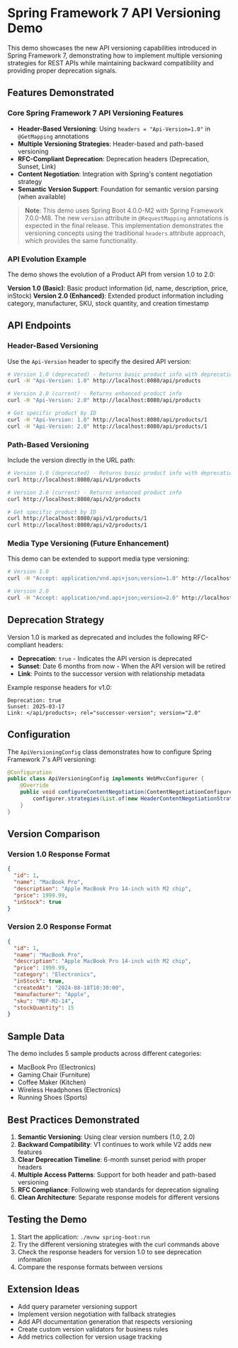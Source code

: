 # Spring Framework 7 API Versioning Demo

This demo showcases the new API versioning capabilities introduced in Spring Framework 7, demonstrating how to implement multiple versioning strategies for REST APIs while maintaining backward compatibility and providing proper deprecation signals.

## Features Demonstrated

### Core Spring Framework 7 API Versioning Features
- **Header-Based Versioning**: Using `headers = "Api-Version=1.0"` in `@GetMapping` annotations
- **Multiple Versioning Strategies**: Header-based and path-based versioning
- **RFC-Compliant Deprecation**: Deprecation headers (Deprecation, Sunset, Link)
- **Content Negotiation**: Integration with Spring's content negotiation strategy
- **Semantic Version Support**: Foundation for semantic version parsing (when available)

> **Note**: This demo uses Spring Boot 4.0.0-M2 with Spring Framework 7.0.0-M8. The new `version` attribute in `@RequestMapping` annotations is expected in the final release. This implementation demonstrates the versioning concepts using the traditional `headers` attribute approach, which provides the same functionality.

### API Evolution Example
The demo shows the evolution of a Product API from version 1.0 to 2.0:

**Version 1.0 (Basic)**: Basic product information (id, name, description, price, inStock)
**Version 2.0 (Enhanced)**: Extended product information including category, manufacturer, SKU, stock quantity, and creation timestamp

## API Endpoints

### Header-Based Versioning
Use the `Api-Version` header to specify the desired API version:

```bash
# Version 1.0 (deprecated) - Returns basic product info with deprecation headers
curl -H "Api-Version: 1.0" http://localhost:8080/api/products

# Version 2.0 (current) - Returns enhanced product info
curl -H "Api-Version: 2.0" http://localhost:8080/api/products

# Get specific product by ID
curl -H "Api-Version: 1.0" http://localhost:8080/api/products/1
curl -H "Api-Version: 2.0" http://localhost:8080/api/products/1
```

### Path-Based Versioning
Include the version directly in the URL path:

```bash
# Version 1.0 (deprecated) - Returns basic product info with deprecation headers
curl http://localhost:8080/api/v1/products

# Version 2.0 (current) - Returns enhanced product info
curl http://localhost:8080/api/v2/products

# Get specific product by ID
curl http://localhost:8080/api/v1/products/1
curl http://localhost:8080/api/v2/products/1
```

### Media Type Versioning (Future Enhancement)
This demo can be extended to support media type versioning:

```bash
# Version 1.0
curl -H "Accept: application/vnd.api+json;version=1.0" http://localhost:8080/api/products

# Version 2.0
curl -H "Accept: application/vnd.api+json;version=2.0" http://localhost:8080/api/products
```

## Deprecation Strategy

Version 1.0 is marked as deprecated and includes the following RFC-compliant headers:

- **Deprecation**: `true` - Indicates the API version is deprecated
- **Sunset**: Date 6 months from now - When the API version will be retired
- **Link**: Points to the successor version with relationship metadata

Example response headers for v1.0:
```
Deprecation: true
Sunset: 2025-03-17
Link: </api/products>; rel="successor-version"; version="2.0"
```

## Configuration

The `ApiVersioningConfig` class demonstrates how to configure Spring Framework 7's API versioning:

```java
@Configuration
public class ApiVersioningConfig implements WebMvcConfigurer {
    @Override
    public void configureContentNegotiation(ContentNegotiationConfigurer configurer) {
        configurer.strategies(List.of(new HeaderContentNegotiationStrategy()));
    }
}
```

## Version Comparison

### Version 1.0 Response Format
```json
{
  "id": 1,
  "name": "MacBook Pro",
  "description": "Apple MacBook Pro 14-inch with M2 chip",
  "price": 1999.99,
  "inStock": true
}
```

### Version 2.0 Response Format
```json
{
  "id": 1,
  "name": "MacBook Pro",
  "description": "Apple MacBook Pro 14-inch with M2 chip",
  "price": 1999.99,
  "category": "Electronics",
  "inStock": true,
  "createdAt": "2024-08-18T10:30:00",
  "manufacturer": "Apple",
  "sku": "MBP-M2-14",
  "stockQuantity": 15
}
```

## Sample Data

The demo includes 5 sample products across different categories:
- MacBook Pro (Electronics)
- Gaming Chair (Furniture)
- Coffee Maker (Kitchen)
- Wireless Headphones (Electronics)
- Running Shoes (Sports)

## Best Practices Demonstrated

1. **Semantic Versioning**: Using clear version numbers (1.0, 2.0)
2. **Backward Compatibility**: V1 continues to work while V2 adds new features
3. **Clear Deprecation Timeline**: 6-month sunset period with proper headers
4. **Multiple Access Patterns**: Support for both header and path-based versioning
5. **RFC Compliance**: Following web standards for deprecation signaling
6. **Clean Architecture**: Separate response models for different versions

## Testing the Demo

1. Start the application: `./mvnw spring-boot:run`
2. Try the different versioning strategies with the curl commands above
3. Check the response headers for version 1.0 to see deprecation information
4. Compare the response formats between versions

## Extension Ideas

- Add query parameter versioning support
- Implement version negotiation with fallback strategies
- Add API documentation generation that respects versioning
- Create custom version validators for business rules
- Add metrics collection for version usage tracking